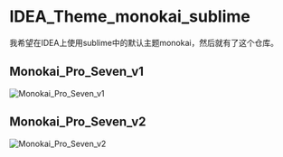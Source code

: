 # IDEA_Theme_monokai_sublime
我希望在IDEA上使用sublime中的默认主题monokai，然后就有了这个仓库。
## Monokai_Pro_Seven_v1
![Monokai_Pro_Seven_v1](https://github.com/mangguo7/IDEA_Theme_monokai_sublime/assets/100178949/1e15b3d0-36e7-4c9e-a3c5-b037ab385de9)
## Monokai_Pro_Seven_v2
![Monokai_Pro_Seven_v2](https://github.com/mangguo7/IDEA_Theme_monokai_sublime/assets/100178949/6394954d-4240-461c-9b61-bd9885d813fb)

